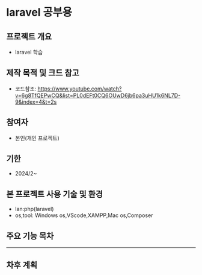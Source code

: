 # laravel 공부용
## 프로젝트 개요
* laravel 학습
## 제작 목적 및 크드 참고
* 코드참조: https://www.youtube.com/watch?v=6g8TfQEPwCQ&list=PL0dEFt0CQ6OUwD6jb6pa3uHU1k6NL7D-9&index=4&t=2s
## 참여자
* 본인(개인 프로젝트)
## 기한
* 2024/2~
## 본 프로젝트 사용 기술 및 환경
* lan:php(laravel)
* os,tool: Windows os,VScode,XAMPP,Mac os,Composer
## 주요 기능 목차

****

## 차후 계획

